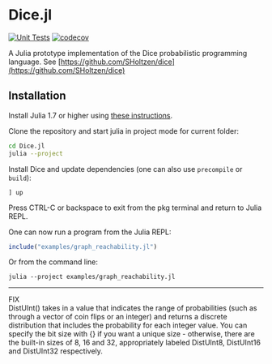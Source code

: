 # Dice.jl

[![Unit Tests](https://github.com/Juice-jl/Dice.jl/workflows/Unit%20Tests/badge.svg)](https://github.com/Juice-jl/Dice.jl/actions?query=workflow%3A%22Unit+Tests%22+branch%3Amain)  [![codecov](https://codecov.io/gh/Juice-jl/Dice.jl/branch/main/graph/badge.svg)](https://codecov.io/gh/Juice-jl/Dice.jl)

A Julia prototype implementation of the Dice probabilistic programming language.
See [https://github.com/SHoltzen/dice](https://github.com/SHoltzen/dice)


## Installation

Install Julia 1.7 or higher using [these instructions](https://julialang.org/downloads/platform/).

Clone the repository and start julia in project mode for current folder:
```bash
cd Dice.jl
julia --project
```

Install Dice and update dependencies (one can also use `precompile` or `build`):

```
] up
```

Press CTRL-C or backspace to exit from the pkg terminal and return to Julia REPL.

One can now run a program from the Julia REPL:
```julia
include("examples/graph_reachability.jl")
```

Or from the command line:
```
julia --project examples/graph_reachability.jl
```
_________________________________________________________________
FIX  
DistUInt() takes in a value that indicates the range of probabilities (such as through a vector of coin flips or an integer) and returns a discrete distribution that includes the probability for each integer value.
You can specify the bit size with {} if you want a unique size - otherwise, there are the built-in sizes of 8, 16 and 32, appropriately labeled DistUInt8, DistUInt16 and DistUInt32 respectively.
